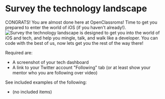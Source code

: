 # Survey the technology landscape

CONGRATS! You are almost done here at OpenClassroms! Time to get you prepared to enter the world of iOS (if you haven't already!). ![Survey the technology landscape](https://openclassrooms.com/en/projects/survey-the-technology-landscape-1/assignment) is designed to get you into the world of iOS and tech, and help you mingle, talk, and walk like a developer. You can code with the best of us, now lets get you the rest of the way there!

Required are:

- A screenshot of your tech dashboard
- A link to your Twitter account "Following" tab (or at least show your mentor who you are following over video)

See included examples of the following:

- (no included items)
